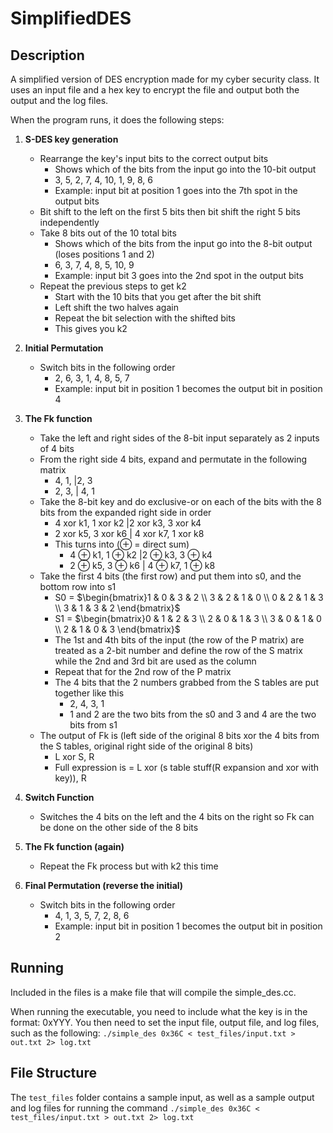 # SimplifiedDES

## Description

A simplified version of DES encryption made for my cyber security class. It uses an input file and a hex key to encrypt the file and output both the output and the log files.

When the program runs, it does the following steps:
1. **S-DES key generation**
    - Rearrange the key's input bits to the correct output bits
        - Shows which of the bits from the input go into the 10-bit output
        - 3, 5, 2, 7, 4, 10, 1, 9, 8, 6
        - Example: input bit at position 1 goes into the 7th spot in the output bits
    - Bit shift to the left on the first 5 bits then bit shift the right 5 bits independently
    - Take 8 bits out of the 10 total bits
        - Shows which of the bits from the input go into the 8-bit output (loses positions 1 and 2)
        - 6, 3, 7, 4, 8, 5, 10, 9
        - Example: input bit 3 goes into the 2nd spot in the output bits
    - Repeat the previous steps to get k2
        - Start with the 10 bits that you get after the bit shift
        - Left shift the two halves again
        - Repeat the bit selection with the shifted bits
        - This gives you k2

2. **Initial Permutation**
    - Switch bits in the following order 
        - 2, 6, 3, 1, 4, 8, 5, 7
        - Example: input bit in position 1 becomes the output bit in position 4

3. **The Fk function**
    - Take the left and right sides of the 8-bit input separately as 2 inputs of 4 bits
    - From the right side 4 bits, expand and permutate in the following matrix
        - 4, 1, |2, 3
        - 2, 3, | 4, 1
    - Take the 8-bit key and do exclusive-or on each of the bits with the 8 bits from the expanded right side in order
        - 4 xor k1, 1 xor k2 |2 xor k3, 3 xor k4
        - 2 xor k5, 3 xor k6 | 4 xor k7, 1 xor k8
        - This turns into (⊕ = direct sum)
            - 4 ⊕ k1, 1 ⊕ k2 |2 ⊕ k3, 3 ⊕ k4
            - 2 ⊕ k5, 3 ⊕ k6 | 4 ⊕ k7, 1 ⊕ k8
    - Take the first 4 bits (the first row) and put them into s0, and the bottom row into s1
        - S0 = $\begin{bmatrix}1 & 0 & 3 & 2 \\ 3 & 2 & 1 & 0 \\ 0 & 2 & 1 & 3 \\ 3 & 1 & 3 & 2 \end{bmatrix}$
        - S1 = $\begin{bmatrix}0 & 1 & 2 & 3 \\ 2 & 0 & 1 & 3 \\ 3 & 0 & 1 & 0 \\ 2 & 1 & 0 & 3 \end{bmatrix}$
        - The 1st and 4th bits of the input (the row of the P matrix) are treated as a 2-bit number and define the row of the S matrix while the 2nd and 3rd bit are used as the column
        - Repeat that for the 2nd row of the P matrix
        - The 4 bits that the 2 numbers grabbed from the S tables are put together like this
            - 2, 4, 3, 1
            - 1 and 2 are the two bits from the s0 and 3 and 4 are the two bits from s1
    - The output of Fk is (left side of the original 8 bits xor the 4 bits from the S tables, original right side of the original 8 bits)
        - L xor S, R
        - Full expression is = L xor (s table stuff(R expansion and xor with key)), R

4. **Switch Function**
    - Switches the 4 bits on the left and the 4 bits on the right so Fk can be done on the other side of the 8 bits

5. **The Fk function (again)**
    - Repeat the Fk process but with k2 this time

6. **Final Permutation (reverse the initial)**
    - Switch bits in the following order 
        - 4, 1, 3, 5, 7, 2, 8, 6
        - Example: input bit in position 1 becomes the output bit in position 2


## Running

Included in the files is a make file that will compile the simple_des.cc.

When running the executable, you need to include what the key is in the format: 0xYYY. You then need to set the input file, output file, and log files, such as the following: ```./simple_des 0x36C < test_files/input.txt > out.txt 2> log.txt```

## File Structure

The `test_files` folder contains a sample input, as well as a sample output and log files for running the command ```./simple_des 0x36C < test_files/input.txt > out.txt 2> log.txt```